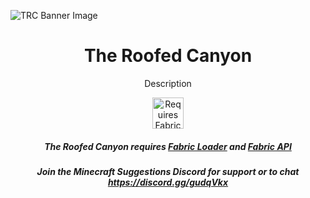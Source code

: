 ![TRC Banner Image](https://trello-attachments.s3.amazonaws.com/5f0edfbace24945cdeea4098/5f0edff451d8e86f089b36b9/2a8f96691a7ec5ebadadce2b2b1c4feb/image.png)

<h1 align="center">
    The Roofed Canyon
</h1>

<p align="center">
    Description
</p>
<p align="center">
	<a href="https://curseforge.com/minecraft/mc-mods/fabric-api"><img title="Requires Fabric API" height="50" src="https://i.imgur.com/Ol1Tcf8.png"></a>
</p>

<h5 align="center">
    The Roofed Canyon requires <a href="https://fabricmc.net/use">Fabric Loader</a> and <a href="https://curseforge.com/minecraft/mc-mods/fabric-api">Fabric API</a>
</h5>

<h5 align="center">
    Join the Minecraft Suggestions Discord for support or to chat <a href="https://discord.gg/gudqVkx">https://discord.gg/gudqVkx</a>
</h5>
